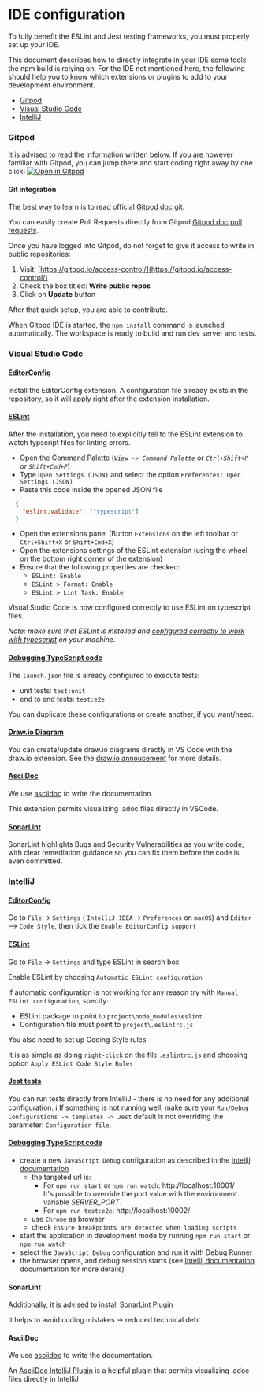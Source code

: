 # IDE configuration

To fully benefit the ESLint and Jest testing frameworks, you must properly set up your IDE.

This document describes how to directly integrate in your IDE some tools the npm build is relying on. For the IDE not
mentioned here, the following should help you to know which extensions or plugins to add to your development environment. 

* [Gitpod](#Gitpod) 
* [Visual Studio Code](#visual-studio-code)
* [IntelliJ](#intellij)


### Gitpod

It is advised to read the information written below.
If you are however familiar with Gitpod, you can jump there and start coding right away by one click: [![Open in Gitpod](https://gitpod.io/button/open-in-gitpod.svg)](https://gitpod.io/#https://github.com/process-analytics/bpmn-visualization-js)

#### Git integration

The best way to learn is to read official [Gitpod doc git](https://www.gitpod.io/docs/git/).

You can easily create Pull Requests directly from Gitpod [Gitpod doc pull requests](https://www.gitpod.io/docs/pull-requests/).

Once you have logged into Gitpod, do not forget to give it access to write in public repositories:

1. Visit: [https://gitpod.io/access-control/](https://gitpod.io/access-control/)
2. Check the box titled: **Write public repos**
3. Click on **Update** button

After that quick setup, you are able to contribute.

When Gitpod IDE is started, the `npm install` command is launched automatically. The workspace is ready to build and run dev server and tests.


### Visual Studio Code

#### [EditorConfig](https://marketplace.visualstudio.com/items?itemName=EditorConfig.EditorConfig)

Install the EditorConfig extension. A configuration file already exists in the repository, so it will apply right after the extension installation.

#### [ESLint](https://marketplace.visualstudio.com/items?itemName=dbaeumer.vscode-eslint)

After the installation, you need to explicitly tell to the ESLint extension to watch typscript files for linting errors.
  - Open the Command Palette (*`View -> Command Palette`* or *`Ctrl+Shift+P`* or *`Shift+Cmd+P`*)
  - Type `Open Settings (JSON)` and select the option `Preferences: Open Settings (JSON)`
  - Paste this code inside the opened JSON file

  ```JSON
    {
      "eslint.validate": ["typescript"]
    }
  ```
  - Open the extensions panel (Button `Extensions` on the left toolbar or `Ctrl+Shift+X` or `Shift+Cmd+X`) 
  - Open the extensions settings of the ESLint extension (using the wheel on the bottom right corner of the extension)
  - Ensure that the following properties are checked: 
    - `ESLint: Enable`
    - `ESLint > Format: Enable`
    - `ESLint > Lint Task: Enable`

Visual Studio Code is now configured correctly to use ESLint on typescript files.

*Note: make sure that ESLint is installed and [configured correctly to work with typescript](https://github.com/typescript-eslint/typescript-eslint/blob/master/docs/getting-started/linting/README.md) on your machine.*

#### [Debugging TypeScript code](https://code.visualstudio.com/docs/typescript/typescript-debugging)
The `launch.json` file is already configured to execute tests:
  - unit tests: `test:unit`
  - end to end tests: `test:e2e`
  
You can duplicate these configurations or create another, if you want/need.

#### [Draw.io Diagram](https://marketplace.visualstudio.com/items?itemName=hediet.vscode-drawio)

You can create/update draw.io diagrams directly in VS Code with the draw.io extension. See the [draw.io annoucement](https://www.diagrams.net/blog/embed-diagrams-vscode) for more details.

#### [AsciiDoc](https://marketplace.visualstudio.com/items?itemName=asciidoctor.asciidoctor-vscode)

We use [asciidoc](https://asciidoctor.org/docs/what-is-asciidoc/) to write the documentation.

This extension permits visualizing .adoc files directly in VSCode.

#### [SonarLint](https://marketplace.visualstudio.com/items?itemName=SonarSource.sonarlint-vscode)

SonarLint highlights Bugs and Security Vulnerabilities as you write code, with clear remediation guidance so you can fix them before the code is even committed.


### IntelliJ

#### [EditorConfig](https://www.jetbrains.com/help/idea/configuring-code-style.html#editorconfig)

Go to `File` -> `Settings` ( `IntelliJ IDEA` -> `Preferences` on `macOS`) and `Editor` --> `Code Style`, then tick the
`Enable EditorConfig support`


#### [ESLint](https://www.jetbrains.com/help/idea/eslint.html#)

Go to `File` -> `Settings` and type ESLint in search box

Enable ESLint by choosing `Automatic ESLint configuration`

If automatic configuration is not working for any reason try with `Manual ESLint configuration`, specify:
- ESLint package to point to `project\node_modules\eslint`
- Configuration file must point to `project\.eslintrc.js`

You also need to set up Coding Style rules

It is as simple as doing `right-click` on the file `.eslintrc.js` and choosing option `Apply ESLint Code Style Rules`

#### [Jest tests](https://www.jetbrains.com/help/idea/running-unit-tests-on-jest.html)

You can run tests directly from IntelliJ - there is no need for any additional configuration.
ℹ️ If something is not running well, make sure your `Run/Debug Configurations -> templates -> Jest` default is not overriding the parameter: `Configuration file`.


#### [Debugging TypeScript code](https://www.jetbrains.com/help/idea/running-and-debugging-typescript.html#ws_ts_debug_client_side_on_external_dev_server)

- create a new `JavaScript Debug` configuration as described in the [Intellij documentation](https://www.jetbrains.com/help/idea/running-and-debugging-typescript.html#ws_ts_debug_client_side_on_external_dev_server)
  - the targeted url is: 
    - For `npm run start` or `npm run watch`: http://localhost:10001/ \
    It's possible to override the port value with the environment variable _SERVER_PORT_.
    - For `npm run test:e2e`: http://localhost:10002/
  - use `Chrome` as browser
  - check `Ensure breakpoints are detected when loading scripts`  
- start the application in development mode by running `npm run start` or `npm run watch`
- select the `JavaScript Debug` configuration and run it with Debug Runner
- the browser opens, and debug session starts (see [Intellij documentation](https://www.jetbrains.com/help/idea/running-and-debugging-typescript.html#ws_ts_debug_client_side_on_external_dev_server)
documentation for more details) 

#### SonarLint

Additionally, it is advised to install SonarLint Plugin

It helps to avoid coding mistakes -> reduced technical debt


#### AsciiDoc

We use [asciidoc](https://asciidoctor.org/docs/what-is-asciidoc/) to write the documentation.

An [AsciiDoc IntelliJ Plugin](https://plugins.jetbrains.com/plugin/7391-asciidoc) is a helpful plugin that permits visualizing .adoc files directly in IntelliJ

